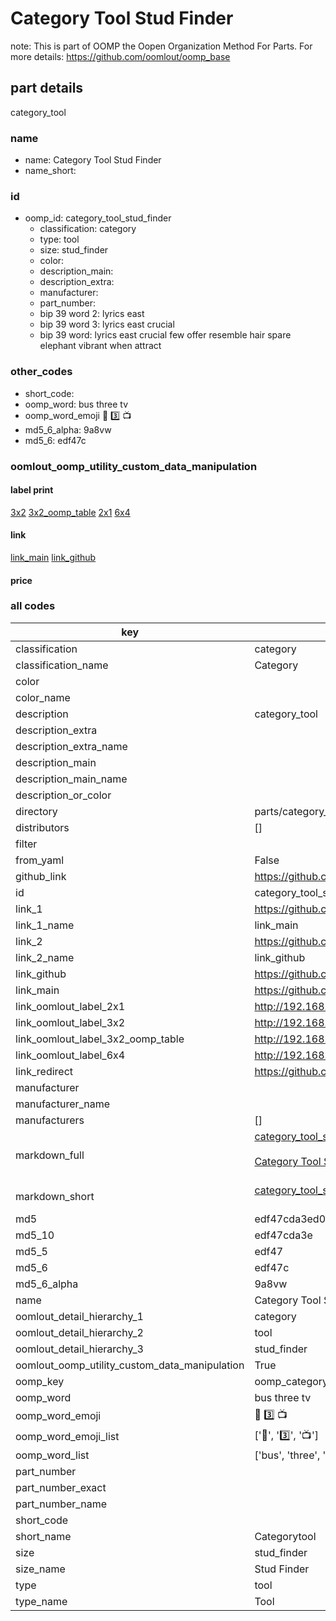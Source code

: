 # Category Tool Stud Finder  

note: This is part of OOMP the Oopen Organization Method For Parts. For more details: https://github.com/oomlout/oomp_base

##  part details
  



category_tool



### name
* name: Category Tool Stud Finder
* name_short: 
### id
* oomp_id: category_tool_stud_finder
  * classification: category
  * type: tool
  * size: stud_finder
  * color: 
  * description_main: 
  * description_extra: 
  * manufacturer: 
  * part_number: 
  * bip 39 word 2: lyrics east
  * bip 39 word 3: lyrics east crucial
  * bip 39 word: lyrics east crucial few offer resemble hair spare elephant vibrant when attract

### other_codes
* short_code: 
* oomp_word: bus three tv
* oomp_word_emoji :bus: :three: :tv:
* md5_6_alpha: 9a8vw
* md5_6: edf47c






### oomlout_oomp_utility_custom_data_manipulation
#### label print
[3x2](http://192.168.1.245:1112/?label=oomp%209a8vw)
[3x2_oomp_table](http://192.168.1.108:1112/?label=oomp%209a8vw)
[2x1](http://192.168.1.242:1112/?label=oomp%209a8vw)
[6x4](http://192.168.1.55:1112/?label=oomp%209a8vw)    

#### link

[link_main](https://github.com/oomlout/oomlout_oomp_version_1_messy/tree/main/parts/category_tool_stud_finder) [link_github](https://github.com/oomlout/oomlout_oomp_version_1_messy/tree/main/parts/category_tool_stud_finder)                             

#### price







### all codes 
| key | value |  
| --- | --- |  
| classification | category |  
| classification_name | Category |  
| color |  |  
| color_name |  |  
| description | category_tool |  
| description_extra |  |  
| description_extra_name |  |  
| description_main |  |  
| description_main_name |  |  
| description_or_color |   |  
| directory | parts/category_tool_stud_finder |  
| distributors | [] |  
| filter |  |  
| from_yaml | False |  
| github_link | https://github.com/oomlout/oomlout_oomp_part_src/tree/main/parts/category_tool_stud_finder |  
| id | category_tool_stud_finder |  
| link_1 | https://github.com/oomlout/oomlout_oomp_version_1_messy/tree/main/parts/category_tool_stud_finder |  
| link_1_name | link_main |  
| link_2 | https://github.com/oomlout/oomlout_oomp_version_1_messy/tree/main/parts/category_tool_stud_finder |  
| link_2_name | link_github |  
| link_github | https://github.com/oomlout/oomlout_oomp_version_1_messy/tree/main/parts/category_tool_stud_finder |  
| link_main | https://github.com/oomlout/oomlout_oomp_version_1_messy/tree/main/parts/category_tool_stud_finder |  
| link_oomlout_label_2x1 | http://192.168.1.242:1112/?label=oomp%209a8vw |  
| link_oomlout_label_3x2 | http://192.168.1.245:1112/?label=oomp%209a8vw |  
| link_oomlout_label_3x2_oomp_table | http://192.168.1.108:1112/?label=oomp%209a8vw |  
| link_oomlout_label_6x4 | http://192.168.1.55:1112/?label=oomp%209a8vw |  
| link_redirect | https://github.com/oomlout/oomlout_oomp_version_1_messy/tree/main/parts/category_tool_stud_finder |  
| manufacturer |  |  
| manufacturer_name |  |  
| manufacturers | [] |  
| markdown_full | [category_tool_stud_finder](none)<br>[](none)<br>[Category Tool Stud Finder](none)<br><br> |  
| markdown_short | [category_tool_stud_finder](none)<br><br> |  
| md5 | edf47cda3ed06d0add4cb55868d16c2b |  
| md5_10 | edf47cda3e |  
| md5_5 | edf47 |  
| md5_6 | edf47c |  
| md5_6_alpha | 9a8vw |  
| name | Category Tool Stud Finder |  
| oomlout_detail_hierarchy_1 | category |  
| oomlout_detail_hierarchy_2 | tool |  
| oomlout_detail_hierarchy_3 | stud_finder |  
| oomlout_oomp_utility_custom_data_manipulation | True |  
| oomp_key | oomp_category_tool_stud_finder |  
| oomp_word | bus three tv |  
| oomp_word_emoji | :bus: :three: :tv: |  
| oomp_word_emoji_list | [':bus:', ':three:', ':tv:'] |  
| oomp_word_list | ['bus', 'three', 'tv'] |  
| part_number |  |  
| part_number_exact |  |  
| part_number_name |  |  
| short_code |  |  
| short_name | Categorytool |  
| size | stud_finder |  
| size_name | Stud Finder |  
| type | tool |  
| type_name | Tool |  
